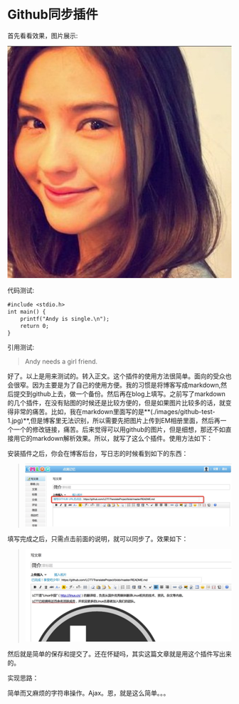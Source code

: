 Github同步插件
===

首先看看效果，图片展示:

![测试图片效果](./images/github-test-1.jpg)

代码测试:

```
#include <stdio.h>
int main() {
    printf("Andy is single.\n");
    return 0;
}
```

引用测试:

> Andy needs a girl friend.

好了。以上是用来测试的。转入正文。这个插件的使用方法很简单。面向的受众也会很窄。因为主要是为了自己的使用方便。我的习惯是将博客写成markdown,然后提交到github上去，做一个备份。然后再在blog上填写。之前写了markdown的几个插件，在没有贴图的时候还是比较方便的，但是如果图片比较多的话，就变得非常的痛苦。比如，我在markdown里面写的是**(./images/github-test-1.jpg)**,但是博客里无法识别，所以需要先把图片上传到EM相册里面，然后再一个一个的修改链接，痛苦。后来觉得可以用github的图片，但是细想，那还不如直接用它的markdown解析效果。所以，就写了这么个插件。使用方法如下：

安装插件之后，你会在博客后台，写日志的时候看到如下的东西：

> ![界面效果](./images/github-test-2.jpg)

填写完成之后，只需点击前面的说明，就可以同步了。效果如下：

> ![完成效果](./images/github-test-3.jpg)

然后就是简单的保存和提交了。还在怀疑吗，其实这篇文章就是用这个插件写出来的。

实现思路：

简单而又麻烦的字符串操作。Ajax。恩，就是这么简单。。。

